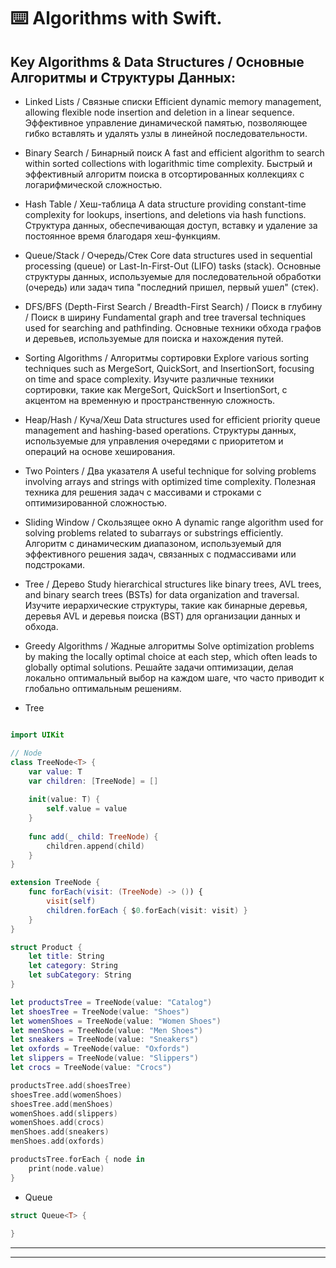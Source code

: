⌨️ Algorithms with Swift.
=====

Key Algorithms & Data Structures / Основные Алгоритмы и Структуры Данных:
-----

- Linked Lists / Связные списки
Efficient dynamic memory management, allowing flexible node insertion and deletion in a linear sequence.
Эффективное управление динамической памятью, позволяющее гибко вставлять и удалять узлы в линейной последовательности.

- Binary Search / Бинарный поиск
A fast and efficient algorithm to search within sorted collections with logarithmic time complexity.
Быстрый и эффективный алгоритм поиска в отсортированных коллекциях с логарифмической сложностью.

- Hash Table / Хеш-таблица
A data structure providing constant-time complexity for lookups, insertions, and deletions via hash functions.
Структура данных, обеспечивающая доступ, вставку и удаление за постоянное время благодаря хеш-функциям.

- Queue/Stack / Очередь/Стек
Core data structures used in sequential processing (queue) or Last-In-First-Out (LIFO) tasks (stack).
Основные структуры данных, используемые для последовательной обработки (очередь) или задач типа "последний пришел, первый ушел" (стек).

- DFS/BFS (Depth-First Search / Breadth-First Search) / Поиск в глубину / Поиск в ширину
Fundamental graph and tree traversal techniques used for searching and pathfinding.
Основные техники обхода графов и деревьев, используемые для поиска и нахождения путей.

- Sorting Algorithms / Алгоритмы сортировки
Explore various sorting techniques such as MergeSort, QuickSort, and InsertionSort, focusing on time and space complexity.
Изучите различные техники сортировки, такие как MergeSort, QuickSort и InsertionSort, с акцентом на временную и пространственную сложность.

- Heap/Hash / Куча/Хеш
Data structures used for efficient priority queue management and hashing-based operations.
Структуры данных, используемые для управления очередями с приоритетом и операций на основе хеширования.

- Two Pointers / Два указателя
A useful technique for solving problems involving arrays and strings with optimized time complexity.
Полезная техника для решения задач с массивами и строками с оптимизированной сложностью.

- Sliding Window / Скользящее окно
A dynamic range algorithm used for solving problems related to subarrays or substrings efficiently.
Алгоритм с динамическим диапазоном, используемый для эффективного решения задач, связанных с подмассивами или подстроками.

- Tree / Дерево
Study hierarchical structures like binary trees, AVL trees, and binary search trees (BSTs) for data organization and traversal.
Изучите иерархические структуры, такие как бинарные деревья, деревья AVL и деревья поиска (BST) для организации данных и обхода.

- Greedy Algorithms / Жадные алгоритмы
Solve optimization problems by making the locally optimal choice at each step, which often leads to globally optimal solutions.
Решайте задачи оптимизации, делая локально оптимальный выбор на каждом шаге, что часто приводит к глобально оптимальным решениям.

- Tree  
`````swift

import UIKit

// Node
class TreeNode<T> {
    var value: T
    var children: [TreeNode] = []
    
    init(value: T) {
        self.value = value
    }
    
    func add(_ child: TreeNode) {
        children.append(child)
    }
}

extension TreeNode {
    func forEach(visit: (TreeNode) -> ()) {
        visit(self)
        children.forEach { $0.forEach(visit: visit) }
    }
}

struct Product {
    let title: String
    let category: String
    let subCategory: String
}

let productsTree = TreeNode(value: "Catalog")
let shoesTree = TreeNode(value: "Shoes")
let womenShoes = TreeNode(value: "Women Shoes")
let menShoes = TreeNode(value: "Men Shoes")
let sneakers = TreeNode(value: "Sneakers")
let oxfords = TreeNode(value: "Oxfords")
let slippers = TreeNode(value: "Slippers")
let crocs = TreeNode(value: "Crocs")

productsTree.add(shoesTree)
shoesTree.add(womenShoes)
shoesTree.add(menShoes)
womenShoes.add(slippers)
womenShoes.add(crocs)
menShoes.add(sneakers)
menShoes.add(oxfords)

productsTree.forEach { node in
    print(node.value)
}
`````

- Queue

`````swift
struct Queue<T> {
    
}
`````

-----
-----

